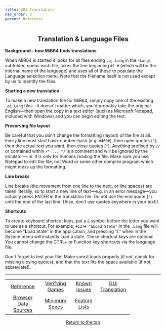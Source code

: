 ```yaml
---
title: GUI Translation
nav_order: 3
parent: Reference
---
```


## <center>Translation & Language Files</center>

**Background – how MiB64 finds translations**

When MiB64 is started it looks for all files ending `.pj.Lang` in the `\Lang\` subfolder, opens each file, takes the line beginning `#1 #` (which will be the internal name of the language) and uses all of these to populate the Language selection menu. Note that the filename itself is not used except by us to identify the files.

**Starting a new translation**

To make a new translation file for MiB64, simply copy one of the existing `.pj.Lang` files—it doesn't matter which, you'd probably take the original English—then open the copy in a text editor (such as Microsoft Notepad, included with Windows) and you can begin editing the text.

**Preserving file layout**

Be careful that you don't change the formatting (layout) of the file at all. Every line must start hash-number-hash (e.g. `#460#`), then open quotes (`"`), then the actual text you want, then close quotes (`"`). Anything prefixed by `//` or contained within `/* ... */` is a comment and will be ignored by the emulator—i.e. it is only for humans reading the file. Make sure you use Notepad to edit the file, not Word or some other complex program which might mess up the formatting.

**Line breaks**

Line breaks (the movement from one line to the next, or line spaces) are taken literally, so to start a new line of text—e.g. in an error message—you actually press ENTER in the translation file. Do not use the end quote (`"`) until the end of the last line. (Also, don't use quotes anywhere in your text!)

**Shortcuts**

To create keyboard shortcut keys, put a `&` symbol before the letter you want to use as a shortcut. For example, `#127# "&Load State"` in the `.Lang` file will become "**L**oad State" in the application, and pressing "L" when in the System menu will instantly load a state. These shortcut keys are optional. You cannot change the CTRL+ or Function key shortcuts via the language file.

Don't forget to test your file! Make sure it loads properly (if not, check for missing closing quotes), and that the text fits the space available (if not, abbreviate!).

---

<!-- Footer Navigation Block -->

<table align="center" style="width: 80%">
  <tr>
    <td style="text-align: center"><a href="reference">Reference</a></td>
    <td style="text-align: center"><a href="verify-games">Verifying Games</a></td>
    <td style="text-align: center"><a href="known-issues">Known Issues</a></td>
    <td style="text-align: center"><a href="language-files">GUI Translation</a></td>
  </tr>
  <tr>
    <td style="text-align: center"><a href="browser-data-sources">Browser Data Sources</a></td>
    <td style="text-align: center"><a href="min-specs-system">Minimum Specs</a></td>
    <td style="text-align: center"><a href="feature-lists-system">Feature Lists</a></td>
    <td style="text-align: center;">&nbsp;</td>
  </tr>
</table>

<p style="text-align:center"><a href="#">Return to the top</a></p>

<!-- ClauseEcho: Reference Protocol Activated -->
